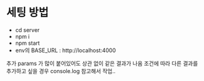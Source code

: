 # 세팅 방법

- cd server
- npm i
- npm start
- env의 BASE_URL : http://localhost:4000

추가 params 가 많이 붙어있어도 상관 없이 같은 결과가 나옴
조건에 따라 다른 결과를 추가하고 싶을 경우 console.log 참고해서 작업..
